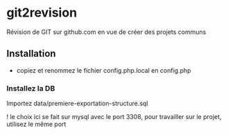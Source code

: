 # git2revision
Révision de GIT sur github.com en vue de créer des projets communs

## Installation
- copiez et renommez le fichier config.php.local en config.php

### Installez la DB
Importez data/premiere-exportation-structure.sql

! le choix ici se fait sur mysql avec le port 3308, pour travailler sur le projet, utilisez le même port